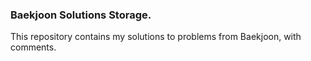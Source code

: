 ### Baekjoon Solutions Storage.
This repository contains my solutions to problems from Baekjoon, with comments.